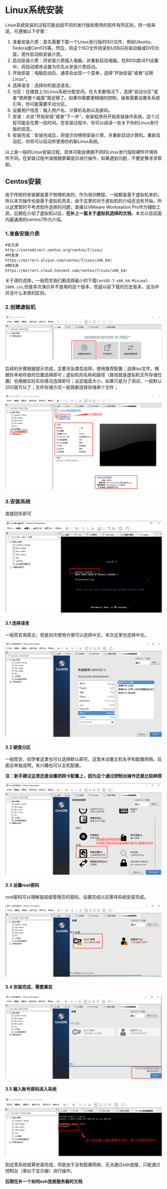 # Linux系统安装

Linux系统安装的过程可能会因不同的发行版和使用的软件有所区别，但一般来说，可遵循以下步骤：

1. 准备安装介质：首先需要下载一个Linux发行版的ISO文件，例如Ubuntu、Fedora或CentOS等。然后，将这个ISO文件烧录到USB闪存驱动器或DVD光盘，用作启动和安装介质。
2. 启动安装介质：将安装介质插入电脑，并重新启动电脑。在BIOS或UEFI设置中，将启动顺序设置为优先从安装介质启动。
3. 开始安装：电脑启动后，通常会出现一个菜单，选择“开始安装”或者“试用 Linux”。
4. 选择语言：选择你的首选语言。
5. 分区：在硬盘上为Linux系统分配空间。在大多数情况下，选择“自动分区”或者“使用整个磁盘”就足够了。如果你需要更精细的控制，或者需要设置多系统引导，你可能需要手动分区。
6. 设置用户信息：输入用户名、计算机名称以及密码。
7. 安装：点击“开始安装”或者“下一步”，安装程序将开始安装操作系统。这个过程可能会花费一段时间。在安装过程中，你可以阅读一些关于你的Linux发行版的信息。
8. 安装完成：安装完成后，将提示你移除安装介质，并重新启动计算机。重新启动后，你将可以启动并使用你的新Linux系统。

以上是一般的Linux安装过程，具体可能会根据不同的Linux发行版和硬件环境有所不同。在安装过程中请根据屏幕提示进行操作，如果遇到问题，不要犹豫寻求帮助。



## Centos安装

由于传统的安装都是基于物理机来的，作为培训教程，一般都是基于虚拟机来的，所以本次操作也是基于虚拟机而言，由于这里的对于虚拟机的介绍还没有开始，所以这里暂时不考虑软件选择的问题，直接以VMware Workstation Pro作为辅助工具，后期在介绍了虚拟机以后，**在补上一篇关于虚拟机选择的文档**。本文以目前国内最通用的centos7作为介绍。

  ### 1.准备安装介质

```
#官方源
http://isoredirect.centos.org/centos/7/isos/
#阿里源
https://mirrors.aliyun.com/centos/7/isos/x86_64/
#腾讯源
https://mirrors.cloud.tencent.com/centos/7/isos/x86_64/
```

关于源的选择，一般而言我们都选择最小的下载`CentOS-7-x86_64-Minimal-2009.iso`,但是本次演示并不是用的这个版本，而是以前下载的历史版本，这当中并没什么本质的区别。

### 2.创建虚拟机

![image-20231110105033474](.LinuxInstall/image-20231110105033474.png)

后续的步骤根据提示完成，主要涉及类型选择，使用推荐配置；选择iso文件，根据你本地存放的位置选择即可；虚拟机的名称和路径（路径就是虚拟机文件存储位置）也根据实际实际情况选择即可；设定磁盘大小，如果只是为了测试，一般默认20G就可以了；文件存储方式一般我都选择存储单个文件；

![image-20231110105843975](.LinuxInstall/image-20231110105843975.png)

### 3.安装系统

直接回车即可

![image-20231110110043289](.LinuxInstall/image-20231110110043289.png)

#### 3.1 选择语言

一般而言用英文，但是初次使用方便可以选择中文，本次这里也选择中文。

![](.LinuxInstall/image-20231110110604089.png)

#### 3.2 硬盘分区

一般而言，初学者这里也可以选择默认即可，这里未设置主机名字和配置网络。后面会单独说明，有兴趣也可以主机配置。

**注：新手建议这里还是设置把网卡配置上，因为这个通过控制台操作还是比较麻烦**

![image-20231110111109059](.LinuxInstall/image-20231110111109059.png)

#### 3.3 设置root密码

root密码可以理解是超级管理员的密码，设置完成以后等待系统安装完成。

![image-20231110111205088](.LinuxInstall/image-20231110111205088.png)

#### 3.4 安装完成，需要重启

![image-20231110111817244](.LinuxInstall/image-20231110111817244.png)

#### 3.5 输入账号密码进入系统

![image-20231110112154132](.LinuxInstall/image-20231110112154132.png)



到这里系统就算安装完成，但是由于没有配置网络，无法通过ssh连接，只能通过控制台（类似于显示器）进行操作。

**后期在补一个如何ssh连接服务器的文档**